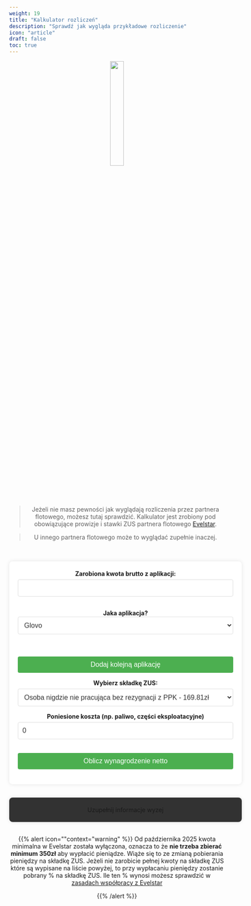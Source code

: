 ```yaml
---
weight: 19
title: "Kalkulator rozliczeń"
description: "Sprawdź jak wygląda przykładowe rozliczenie"
icon: "article"
draft: false
toc: true
---
```


<center><img src="https://evelstar.com/wp-content/uploads/2023/07/logo_black-4-1-1.svg" width="25%"></center>

<br><br>
<center>

> Jeżeli nie masz pewności jak wyglądają rozliczenia przez partnera flotowego, możesz tutaj sprawdzić. Kalkulator jest zrobiony pod obowiązujące prowizje i stawki ZUS  partnera flotowego [Evelstar](https://evelstar.com/). 

> U innego partnera flotowego może to wyglądać zupełnie inaczej.

<br>
<br>

<style>


         #calculator {
            border-radius: 8px;
            padding: 20px;
            max-width: 600px;
            width: 100%;
            box-shadow: 0 0 10px rgba(0, 0, 0, 0.1);
        }

        #results {
            border-radius: 8px;
            padding: 20px;
            max-width: 600px;
            width: 100%;
            box-shadow: 0 0 10px rgba(0, 0, 0, 0.1);
            background-color: rgba(50,50,50, 1);
        }

        #calculator label {
            display: block;
            margin-bottom: 5px;
            font-weight: bold;
        }

        #calculator input, #calculator select, #calculator button {
            width: 100%;
            padding: 10px;
            margin-bottom: 15px;
            border: 1px solid;
            border-radius: 4px;
            font-size: 16px;
        }

        #calculator button {
            border: none;
            cursor: pointer;
            transition: background-color 0.3s ease;
        }

        .application {
            margin-bottom: 20px;
        }

        .application div {
            margin-bottom: 15px;
        }

        .student {
            display: none; /* ukryty element, zakładam, że zostanie użyty w kodzie JavaScript */
        }

        /* Jasny motyw */
        @media (prefers-color-scheme: light) {
            #calculator {
                background-color: #ffffff;
            }
            #calculator input, #calculator select {
                border-color: #ddd;
                background-color: #ffffff;
                color: #333;
            }
            #calculator button {
                background-color: #4CAF50;
                color: #ffffff;
            }
            #calculator button:hover {
                background-color: #45a049;
            }
        }

        /* Ciemny motyw */
        @media (prefers-color-scheme: dark) {
            #calculator {
                background-color: #1e1e1e;
            }
            #calculator input, #calculator select {
                border-color: #333;
                background-color: #2c2c2c;
                color: #e0e0e0;
            }
            #calculator button {
                background-color: #4CAF50;
                color: #ffffff;
            }
            #calculator button:hover {
                background-color: #45a049;
            }
        }
 </style>

<script>
document.addEventListener("DOMContentLoaded", () => {
    const calculatorForm = document.getElementById("calculator");
    const addApplicationBtn = document.getElementById("addApplication");
    const applicationsContainer = document.getElementById("applications");
    const isStudentCheckbox = document.getElementById("isStudent");
    const zusOptions = document.getElementById("zusOptions");
    const resultsDiv = document.getElementById("results");
    const alertDiv = document.getElementById("alert");
    const costsDiv = document.getElementsByName("costsVal")[0];
    

    addApplicationBtn.addEventListener("click", () => {
        const newApplication = document.createElement("div");
        newApplication.classList.add("application");
        newApplication.innerHTML = `
        <div class="application">
        <div>
        <label for="brutto">Zarobiona kwota brutto z aplikacji:</label>
        <input type="number" name="brutto" step="0.01" required>
        </div>
        <div>
        <label for="appName" class="vattext">Jaka aplikacja?<label>
                    <select name="appName" id="applicationName" required>
                        <option value="Glovo">Glovo</option>
                        <option value="Wolt">Wolt</option>
                        <option value="Uber Eats">Uber Eats</option>
                        <option value="Bolt Food">Bolt Food</option>
                        <option value="Stuart">Stuart</option>
                        <option value="Szama Express">Szama Express</option>
                    </select>
        </div>
        </div>
        `;
        applicationsContainer.appendChild(newApplication);
    });

    isStudentCheckbox.addEventListener("change", () => {
        if (isStudentCheckbox.checked) {
            zusOptions.setAttribute("hidden", true);
        } else {
            zusOptions.removeAttribute("hidden");
        }
    });

    calculatorForm.addEventListener("submit", (event) => {
        event.preventDefault();
        const bruttoInputs = calculatorForm.querySelectorAll('input[name="brutto"]');
        const zusValue = parseFloat(calculatorForm.querySelector("#zus").value);
      
        let totalBrutto = 0;
        let zus = 0;
        let prowizja = 0;
        let ryczalt = 0;
        let netto = 0;
        let vat = 0;
        let additionalCosts = 0;
        let vatCosts = parseFloat(costsDiv.value);
      
        const appSelects = applicationsContainer.querySelectorAll('select[name="appName"]');
        const appNames = [];
        appSelects.forEach((select) => {
          appNames.push(select.value);
        });
      
        bruttoInputs.forEach((input, index) => {
          const appName = appNames[index];
      
          if (appName === "Uber Eats" || appName === "Bolt Food") {
            vat += parseFloat(input.value) * 0.23 / 1.23;
          }
          if (appName === "Glovo") {
            additionalCosts = 4.92;
          }
      
          totalBrutto += parseFloat(input.value);
        });
      
        prowizja = bruttoInputs.length * 30;
      
        if (!isStudentCheckbox.checked) {
          zus = zusValue;
        }
      
        netto = totalBrutto - vat - prowizja - zus - additionalCosts;

          // Obliczanie ryczałtu
       if (!isStudentCheckbox.checked) {
           if (netto <= 0)
               ryczalt = 0;
            else if(zus==0)
                ryczalt = 0;
           else {
               if (vatCosts > 0) {
                   netto = netto - vatCosts;
               }
               ryczalt = netto * 0.085;
           }
           }
      
        const wynagrodzenieNetto = netto - ryczalt;
      
        resultsDiv.innerHTML = `
        <h2 style="color:green;"> Twoje rozliczenie: </h2> 

          <p>Suma zarobków brutto: ${totalBrutto.toFixed(2)} zł</p>
          <p>Odliczony podatek VAT: ${vat.toFixed(2)} zł</p>
          <p>Koszty aplikacji: ${additionalCosts.toFixed(2)} zł</p>
          <p>Prowizja za ${bruttoInputs.length} źródeł dochodu: ${prowizja.toFixed(2)} zł</p>
          <p>Składka ZUS: ${zus.toFixed(2)} zł - pobierana RAZ na MIESIĄC!</p>
          <p>Faktury: ${vatCosts.toFixed(2)} zł </p>
          <p>Ryczałt: ${ryczalt.toFixed(2)} zł - musisz go samodzielnie opłacić do urzędu skarbowego.</p>
          <p><strong>Wynagrodzenie netto: ${wynagrodzenieNetto.toFixed(2)} zł</strong></p>
        `;

        if (vatCosts > 0) {
            resultsDiv.innerHTML += '<p><strong>Twój podatek dochodowy jest niższy, ponieważ wpisałeś kwotę w poniesione koszta - w praktyce to oznacza, że gdy np. kupujesz klocki hamulcowe do roweru to należy wziąć fakturę VAT na spółkę Evelstar, wgrać ją do panelu i pomniejsza Ci to podatek do zapałaty</strong></p>';
            let without = (netto + vatCosts) * 0.085;
            resultsDiv.innerHTML += `<p>Bez tego zapłacił byś podatku: ${without.toFixed(2)} zł. </p>
            
            `;
        }

        if(wynagrodzenieNetto.toFixed(2) < 0){
            alertDiv.innerHTML = `<br>
            {{% alert context="danger" %}}

            W przypadku takiego rozliczenia pojawia się sytuacja kiedy twoje saldo jest na minusie. W takim wypadku przy następnym rozliczeniu ta kwota zostanie rozliczona. 
        
            <br>

           <strong>Dlatego zachęcamy aby ustawić sobie częstotliwość rozliczeń na miesięczne bądź NA ŻĄDANIE</strong>

            <br>

            Unikniemy wtedy sytuacji, że zawieziemy np. na Uberze dwa zamówienia i nie wystarczy na pokrycie prowizji partnera.

            {{% /alert %}}
            `
        }

      })})
</script>
 <main>
        <form id="calculator">
            <div id="applications">
                <div class="application">
                    <div class="application">
                    <div>
                    <label for="brutto">Zarobiona kwota brutto z aplikacji:</label>
                    <input type="number" name="brutto" step="0.01" required>
                    </div>
                    <div>
                    <label for="appName" class="vattext">Jaka aplikacja?<label>
                    <select name="appName" id="applicationName" required>
                        <option value="Glovo">Glovo</option>
                        <option value="Wolt">Wolt</option>
                        <option value="Uber Eats">Uber Eats</option>
                        <option value="Bolt Food">Bolt Food</option>
                        <option value="Stuart">Stuart</option>
                        <option value="Szama Express">Szama Express</option>
                    </select>
                    </div>
                    </div>
                </div>
            </div><br>
            <button type="button" id="addApplication">Dodaj kolejną aplikację</button>
            <div class="student" style="width: 50%;">
                <label for="isStudent" class="studentLabel"> </label>
                <input type="hidden" name="isStudent" id="isStudent">
            </div>
            <div id="zusOptions">
                <label for="zus">Wybierz składkę ZUS:</label>
                <select name="zus" id="zus">
                    <option value="0" disabled>------- Osoby powyżej 26 lat --------</option>
                    <option value="169.81">Osoba nigdzie nie pracująca bez rezygnacji z PPK - 169.81zł</option>
                    <option value="157.56">Osoba nigdzie nie pracująca po rezygnacji z PPK - 157.56zł</option>
                    <option value="65.5">Osoba pracująca - 65.50zł</option>
                    <option value="0" disabled>------- Osoby PONIŻEJ 26 lat --------</option>
                    <option value="139.81">Osoba nigdzie nie pracująca bez rezygnacji z PPK - 139.81zł</option>
                    <option value="127.56">Osoba nigdzie nie pracująca po rezygnacji z PPK - 127.56zł</option>
                    <option value="31.500">Osoba pracująca - 31.50zł</option>
                    <option value="0.00">Student, uczeń - 0.00zł</option>
                </select>
            </div>
            <div id="costs">
            <label for="costs"><b>Poniesione koszta (np. paliwo, części eksploatacyjne)</b></label>
            <input type="number" name="costsVal" step="0.01" value="0" required>
            </div>
            <br>
            <button type="submit">Oblicz wynagrodzenie netto</button>
        </form>
<br>

  <div id="results">Uzupełnij informacje wyzej</div>

  <div id="alert"></div>

<br>

{{% alert icon=""context="warning" %}}
Od października 2025 kwota minimalna w Evelstar została wyłączona, oznacza to że **nie trzeba zbierać minimum 350zł** aby wypłacić pieniądze. Wiąże się to ze zmianą pobierania pieniędzy na składkę ZUS. Jeżeli nie zarobicie pełnej kwoty na składkę ZUS które są wypisane na liście powyżej, to przy wypłacaniu pieniędzy zostanie pobrany % na składkę ZUS. Ile ten % wynosi możesz sprawdzić w [zasadach współpracy z Evelstar](https://evelstar.com/docs/zasady_wspolpracy.pdf)

{{% /alert %}}

 </main>



   <div class="footer">


</div>


</center>